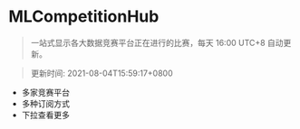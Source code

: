 # MLCompetitionHub

> 一站式显示各大数据竞赛平台正在进行的比赛，每天 16:00 UTC+8 自动更新。
  
> 更新时间: 2021-08-04T15:59:17+0800 

* 多家竞赛平台
* 多种订阅方式
* 下拉查看更多